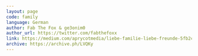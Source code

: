 ```yaml
---
layout: page
code: family
language: German
author: Fab The Fox & ge3onim0
author_url: https://twitter.com/fabthefoxx
link: https://medium.com/aprycotmedia/liebe-familie-liebe-freunde-5fb2c4a242dd
archive: https://archive.ph/LVQKy
---
```

